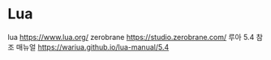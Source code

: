 Lua
===

lua https://www.lua.org/
zerobrane https://studio.zerobrane.com/
루아 5.4 참조 매뉴얼 https://wariua.github.io/lua-manual/5.4

